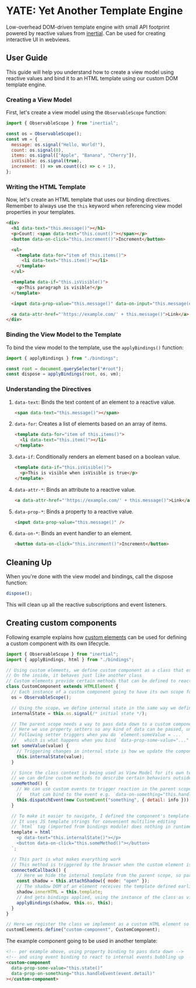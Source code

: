 # YATE: Yet Another Template Engine

Low-overhead DOM-driven template engine with small API footprint powered by reactive values from
[inertial](https://unknownprinciple.github.io/inertial/). Can be used for creating interactive UI in
webviews.

## User Guide

This guide will help you understand how to create a view model using reactive values and bind it to
an HTML template using our custom DOM template engine.

### Creating a View Model

First, let's create a view model using the `ObservableScope` function:

```js
import { ObservableScope } from "inertial";

const os = ObservableScope();
const vm = {
  message: os.signal("Hello, World!"),
  count: os.signal(0),
  items: os.signal(["Apple", "Banana", "Cherry"]),
  isVisible: os.signal(true),
  increment: () => vm.count((c) => c + 1),
};
```

### Writing the HTML Template

Now, let's create an HTML template that uses our binding directives. Remember to always use the
`this` keyword when referencing view model properties in your templates.

```html
<div>
  <h1 data-text="this.message()"></h1>
  <p>Count: <span data-text="this.count()"></span></p>
  <button data-on-click="this.increment()">Increment</button>

  <ul>
    <template data-for="item of this.items()">
      <li data-text="this.item()"></li>
    </template>
  </ul>

  <template data-if="this.isVisible()">
    <p>This paragraph is visible!</p>
  </template>

  <input data-prop-value="this.message()" data-on-input="this.message(event.target.value)" />

  <a data-attr-href="'https://example.com/' + this.message()">Link</a>
</div>
```

### Binding the View Model to the Template

To bind the view model to the template, use the `applyBindings()` function:

```js
import { applyBindings } from "./bindings";

const root = document.querySelector("#root");
const dispose = applyBindings(root, os, vm);
```

### Understanding the Directives

1. `data-text`: Binds the text content of an element to a reactive value.

   ```html
   <span data-text="this.message()"></span>
   ```

2. `data-for`: Creates a list of elements based on an array of items.

   ```html
   <template data-for="item of this.items()">
     <li data-text="this.item()"></li>
   </template>
   ```

3. `data-if`: Conditionally renders an element based on a boolean value.

   ```html
   <template data-if="this.isVisible()">
     <p>This is visible when isVisible is true</p>
   </template>
   ```

4. `data-attr-*`: Binds an attribute to a reactive value.

   ```html
   <a data-attr-href="'https://example.com/' + this.message()">Link</a>
   ```

5. `data-prop-*`: Binds a property to a reactive value.

   ```html
   <input data-prop-value="this.message()" />
   ```

6. `data-on-*`: Binds an event handler to an element.

   ```html
   <button data-on-click="this.increment()">Increment</button>
   ```

## Cleaning Up

When you're done with the view model and bindings, call the dispose function:

```javascript
dispose();
```

This will clean up all the reactive subscriptions and event listeners.

## Creating custom components

Following example explains how
[custom elements](https://developer.mozilla.org/en-US/docs/Web/API/Web_components/Using_custom_elements)
can be used for defining a custom component with its own lifecycle.

```js
import { ObservableScope } from "inertial";
import { applyBindings, html } from "./bindings";

// Using custom elements, we define custom component as a class that extends HTMLElement
// On the inside, it behaves just like another class
// Custom elements provide certain methods that can be defined to react on host events: element attached/detached, attributes changed
class CustomComponent extends HTMLElement {
  // Each instance of a custom component going to have its own scope for reactive values so they don't interfere
  os = ObservableScope();

  // Using the scope, we define internal state in the same way we define a View Model
  internalState = this.os.signal(/* initial state */);

  // The parent scope needs a way to pass data down to a custom component
  // Here we use property setters so any kind of data can be passed, unlike attributes that only handle strings
  // Following setter triggers when you do `element.someValue = ...`
  //   which is what happens when you bind `data-prop-some-value="..."`
  set someValue(value) {
    // Triggering changes in internal state is how we update the component based on what the parent scope needs
    this.internalState(value);
  }

  // Since the class context is being used as View Model for its own template bindings,
  // we can define custom methods to describe certain behaviors outside of the template
  someMethod() {
    // We can use custom events to trigger reaction in the parent scope
    //   that can bind to the event e.g. `data-on-something="this.handle(event.detail)"`
    this.dispatchEvent(new CustomEvent("something", { detail: info }));
  }

  // To make it easier to navigate, I defined the component's template as a separate property
  // It uses JS template strings for convenient multiline editing
  // `html` tag (imported from bindings module) does nothing in runtime, but can enable HTML syntax highlight
  template = html`
    <p data-text="this.internalState()"></p>
    <button data-on-click="this.someMethod()"></button>
  `;

  // This part is what makes everything work
  // This method is triggered by the browser when the custom element is attached to the page
  connectedCallback() {
    // Here we hide the internal template from the parent scope, so parent bindings don't see internal template
    const shadow = this.attachShadow({ mode: "open" });
    // The shadow DOM of an element receives the template defined earlier
    shadow.innerHTML = this.template;
    // And gets bindings applied, using the instance of the class as view model
    applyBindings(shadow, this.os, this);
  }
}

// Here we register the class we implement as a custom HTML element so it can be used in a parent template
customElements.define("custom-component", CustomComponent);
```

The example component going to be used in another template:

```html
<!-- per example above, using property binding to pass data down -->
<!-- and using event binding to react to internal events bubbling up  -->
<custom-component
  data-prop-some-value="this.state()"
  data-prop-on-something="this.handleEvent(event.detail)"
></custom-component>
```
